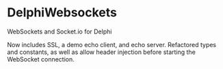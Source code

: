 # DelphiWebsockets
WebSockets and Socket.io for Delphi

Now includes SSL, a demo echo client, and echo server.
Refactored types and constants, as well as allow header injection before starting the
WebSocket connection.
```

